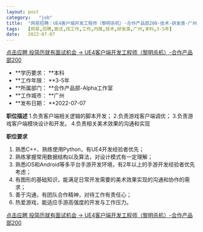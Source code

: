 ```yaml
---
layout:	post
category:	"job"
title:	"网易招聘：UE4客户端开发工程师（黎明杀机）-合作产品部200-技术-研发类-广州本科3-5年"
tags:	[网易,招聘,面试,找工作,工作,内推,技术,研发类,广州,本科,3-5年]
date:	2022-07-07
---
```


[点击应聘 投简历就有面试机会 -> UE4客户端开发工程师（黎明杀机）-合作产品部200](http://mobile.bole.netease.com/bole/boleDetail?id=37337&employeeId=346f03c3cda5f04c&key=all)



- **学历要求： **本科
- **工作年限： **3-5年
- **所属部门： **合作产品部-Alpha工作室
- **工作城市： **广州
- **发布日期： **2022-07-07



**职位描述**
1.负责客户端相关逻辑的脚本开发；
2.负责游戏客户端调优；
3.负责游戏客户端模块设计和开发。
4.负责相关美术效果的沟通和实现



**职位要求**
1. 熟悉C++、熟练使用Python，有UE4开发经验者优先；
2. 熟练掌握常用数据结构以及算法，对设计模式有一定理解；
3. 熟悉iOS和Android等多平台手游开发环境，有2年以上的手游开发经验者优先考虑；
4. 有图形的基础知识，能满足日常开发需要的美术效果实现的沟通和协作的需求；
5. 善于沟通，有团队合作精神，对待工作有责任心；
6. 热爱游戏，能适应手游高强度的开发与工作压力。



[点击应聘 投简历就有面试机会 -> UE4客户端开发工程师（黎明杀机）-合作产品部200](http://mobile.bole.netease.com/bole/boleDetail?id=37337&employeeId=346f03c3cda5f04c&key=all)
